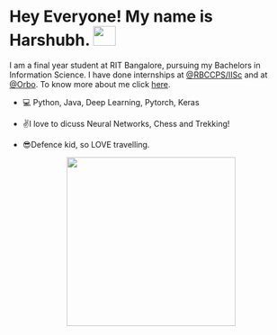 <h1>Hey Everyone! My name is Harshubh. <img src="https://media.giphy.com/media/MDs5sQsX9LjscxOl8y/giphy.gif" width="40" height="35"></h1>

I am a final year student at RIT Bangalore, pursuing my Bachelors in Information Science. I have done internships at [@RBCCPS/IISc](https://iudx.org.in/)  and at [@Orbo](https://www.orbo.ai/). To know more about me click [here](https://harshubh-meherishi.github.io/about-me/).

   - :computer: Python, Java, Deep Learning, Pytorch, Keras

- ✌I love to dicuss Neural Networks, Chess and Trekking!
- 😎Defence kid, so LOVE travelling.
<p align="center"> 
<kbd><img src="https://media.giphy.com/media/IdxnY4R0U8F7s5Toml/giphy.gif" height = "300" /></kbd>
</p>
